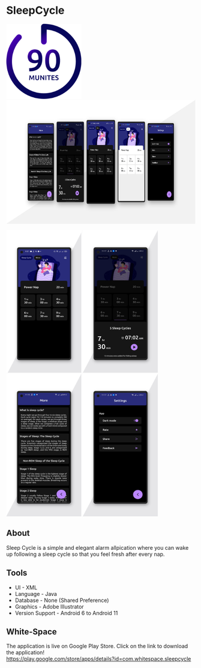 # SleepCycle

<img  src= "Asset/Sleep-cycle.png " width= 200 height= 200>

<img  src= "Asset/Sleep-cycle-Banner.jpg " width= 650 height= 330> 

<img  src= "Asset/Sleep-cycle-2.jpg " width= 200 height= 380> <img  src= "Asset/Sleep-cycle-3.jpg " width= 200 height= 380> <img  src= "Asset/Sleep-cycle-4.jpg " width= 200 height= 380> <img  src= "Asset/Sleep-cycle-5.jpg " width= 200 height= 380> 

## About
Sleep Cycle is a simple and elegant alarm allpication where you can wake up following a sleep cycle so that you feel fresh after every nap.

## Tools

- UI - XML
- Language - Java
- Database - None (Shared Preference)
- Graphics - Adobe Illustrator
- Version Support - Android 6 to Android 11


## White-Space

The application is live on Google Play Store.
Click on the link to download the application! <br/>
https://play.google.com/store/apps/details?id=com.whitespace.sleepcycle
